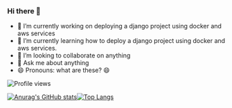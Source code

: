 ### Hi there 👋

- 🔭 I’m currently working on deploying a django project using docker and aws services
- 🌱 I’m currently learning how to deploy a django project using docker and aws services.
- 👯 I’m looking to collaborate on anything
- 💬 Ask me about anything
- 😄 Pronouns: what are these? :smile:

![Profile views](https://gpvc.arturio.dev/allexpy)


[![Anurag's GitHub stats](https://github-readme-stats.vercel.app/api?username=allexpy&show_icons=true&theme=radical)](https://github.com/anuraghazra/github-readme-stats)[![Top Langs](https://github-readme-stats.vercel.app/api/top-langs/?username=allexpy&layout=compact&theme=radical)](https://github.com/anuraghazra/github-readme-stats)
